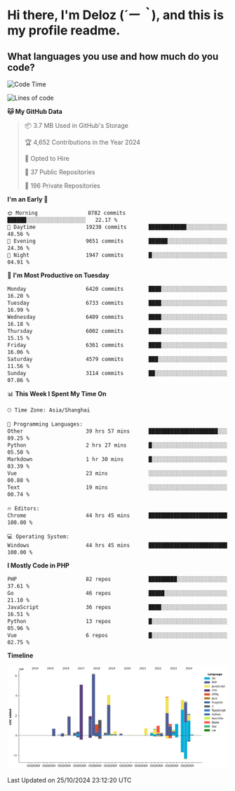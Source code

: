 # **Hi there, I'm Deloz (*´ー｀*), and this is my profile readme.**

## **What languages you use and how much do you code?**

<!--START_SECTION:waka-->
![Code Time](http://img.shields.io/badge/Code%20Time-4%2C898%20hrs%201%20min-blue)

![Lines of code](https://img.shields.io/badge/From%20Hello%20World%20I%27ve%20Written-43.0%20million%20lines%20of%20code-blue)

**🐱 My GitHub Data** 

> 📦 3.7 MB Used in GitHub's Storage 
 > 
> 🏆 4,652 Contributions in the Year 2024
 > 
> 💼 Opted to Hire
 > 
> 📜 37 Public Repositories 
 > 
> 🔑 196 Private Repositories 
 > 
**I'm an Early 🐤** 

```text
🌞 Morning                8782 commits        ██████░░░░░░░░░░░░░░░░░░░   22.17 % 
🌆 Daytime                19238 commits       ████████████░░░░░░░░░░░░░   48.56 % 
🌃 Evening                9651 commits        ██████░░░░░░░░░░░░░░░░░░░   24.36 % 
🌙 Night                  1947 commits        █░░░░░░░░░░░░░░░░░░░░░░░░   04.91 % 
```
📅 **I'm Most Productive on Tuesday** 

```text
Monday                   6420 commits        ████░░░░░░░░░░░░░░░░░░░░░   16.20 % 
Tuesday                  6733 commits        ████░░░░░░░░░░░░░░░░░░░░░   16.99 % 
Wednesday                6409 commits        ████░░░░░░░░░░░░░░░░░░░░░   16.18 % 
Thursday                 6002 commits        ████░░░░░░░░░░░░░░░░░░░░░   15.15 % 
Friday                   6361 commits        ████░░░░░░░░░░░░░░░░░░░░░   16.06 % 
Saturday                 4579 commits        ███░░░░░░░░░░░░░░░░░░░░░░   11.56 % 
Sunday                   3114 commits        ██░░░░░░░░░░░░░░░░░░░░░░░   07.86 % 
```


📊 **This Week I Spent My Time On** 

```text
🕑︎ Time Zone: Asia/Shanghai

💬 Programming Languages: 
Other                    39 hrs 57 mins      ██████████████████████░░░   89.25 % 
Python                   2 hrs 27 mins       █░░░░░░░░░░░░░░░░░░░░░░░░   05.50 % 
Markdown                 1 hr 30 mins        █░░░░░░░░░░░░░░░░░░░░░░░░   03.39 % 
Vue                      23 mins             ░░░░░░░░░░░░░░░░░░░░░░░░░   00.88 % 
Text                     19 mins             ░░░░░░░░░░░░░░░░░░░░░░░░░   00.74 % 

🔥 Editors: 
Chrome                   44 hrs 45 mins      █████████████████████████   100.00 % 

💻 Operating System: 
Windows                  44 hrs 45 mins      █████████████████████████   100.00 % 
```

**I Mostly Code in PHP** 

```text
PHP                      82 repos            █████████░░░░░░░░░░░░░░░░   37.61 % 
Go                       46 repos            █████░░░░░░░░░░░░░░░░░░░░   21.10 % 
JavaScript               36 repos            ████░░░░░░░░░░░░░░░░░░░░░   16.51 % 
Python                   13 repos            █░░░░░░░░░░░░░░░░░░░░░░░░   05.96 % 
Vue                      6 repos             █░░░░░░░░░░░░░░░░░░░░░░░░   02.75 % 
```



**Timeline**

![Lines of Code chart](https://raw.githubusercontent.com/deloz/deloz/main/assets/bar_graph.png)


 Last Updated on 25/10/2024 23:12:20 UTC
<!--END_SECTION:waka-->
